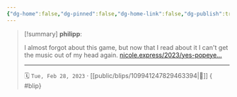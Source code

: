 ```yaml
---
{"dg-home":false,"dg-pinned":false,"dg-home-link":false,"dg-publish":true,"tags":["dgblip"],"disabled rules":["yaml-title","yaml-title-alias","file-name-heading"],"title":"philipp on mastodon @ 2023-02-28","created-date":"2023-02-28T07:45:09","id":109941247829463400,"updated-date":"2025-05-02T08:50:43","dg-path":"blips/109941247829463394.md","permalink":"/blips/109941247829463394/","dgPassFrontmatter":true}
---
```


> [!summary] **philipp**:
>
> I almost forgot about this game,  but now that I read about it I can't get the music out of my head again. [nicole.express/2023/yes-popeye…](https://nicole.express/2023/yes-popeye-the-sailor-man.html)
> - - -
>
> 🗓️ `Tue, Feb 28, 2023` · [[public/blips/109941247829463394\|🔗]]
{ #blip}

